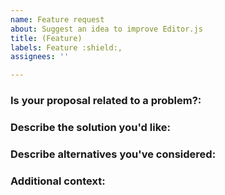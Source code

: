 ```yaml
---
name: Feature request
about: Suggest an idea to improve Editor.js
title: (Feature)
labels: Feature :shield:,
assignees: ''

---
```



<!--- Provide a general summary of the feature in the Title above -->

### Is your proposal related to a problem?:

<!-- Provide a clear and concise description of what the problem is. For example, "I'm always frustrated when..." -->

### Describe the solution you'd like:

<!-- Provide a clear and concise description of what you want to happen. -->

### Describe alternatives you've considered:

<!-- Let us know about other solutions you've tried or researched. -->

### Additional context:

<!-- Is there anything else you can add about the proposal? You might want to link to related issues here, if you haven't already. -->

<!--
🤫 If you like Editor.js, please consider supporting us via OpenCollective:
https://opencollective.com/editorjs
-->
